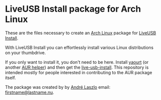 LiveUSB Install package for Arch Linux
=======================================

These are the files necessary to create an [Arch
Linux](http://www.archlinux.org/) package for [LiveUSB
Install](http://live.learnfree.eu/).

With LiveUSB Install you can effortlessly install various Linux distributions
on your thumbdrive.

If you only want to install it, you don't need to be here. Install
[yaourt](https://wiki.archlinux.org/index.php/Yaourt) (or another [AUR
helper](https://wiki.archlinux.org/index.php/AUR_Helpers)) and then get the
[live-usb-install](https://aur.archlinux.org/packages/live-usb-install/). This
repository is intended mostly for people interested in contributing to the AUR
package itself.

The package was created by by [André Laszlo](http://www.laszlo.nu)
email: firstname@lastname.nu.
